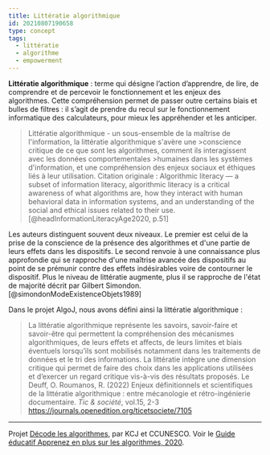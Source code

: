 ```yaml
---
title: Littératie algorithmique
id: 20210807190658
type: concept
tags:
  - littératie
  - algorithme
  - empowerment
---
```

          

**Littératie algorithmique** : terme qui désigne l’action d’apprendre, de lire, de comprendre et de percevoir le fonctionnement et les enjeux des algorithmes. Cette compréhension permet de passer outre certains biais et bulles de filtres : il s’agit de prendre du recul sur le fonctionnement informatique des calculateurs, pour mieux les appréhender et les anticiper.
>Littératie algorithmique - un sous-ensemble de la maîtrise de l'information, la littératie algorithmique s'avère une >conscience critique de ce que sont les algorithmes, comment ils interagissent avec les données comportementales >humaines dans les systèmes d'information, et une compréhension des enjeux sociaux et éthiques liés à leur utilisation.
Citation originale :
 >Algorithmic literacy — a subset of information literacy, algorithmic literacy is a critical awareness
>of what algorithms are, how they interact with human behavioral data in information systems,
>and an understanding of the social and ethical issues related to their use.  [@headInformationLiteracyAge2020, p.51] 

Les auteurs distinguent souvent deux niveaux. Le premier est celui de la prise de la conscience de la présence des algorithmes et d'une partie de leurs effets dans les dispositifs.
Le second renvoie à une connaissance plus  approfondie qui se rapproche d'une maîtrise avancée des dispositifs au point de se prémunir contre des effets indésirables voire de contourner le dispositif.
Plus le niveau de littératie augmente, plus il se rapproche de l'état de majorité décrit par Gilbert Simondon. [@simondonModeExistenceObjets1989]

Dans le projet AlgoJ, nous avons défini ainsi la littératie algorithmique :
>La littératie algorithmique représente les savoirs, savoir-faire et savoir-être qui permettent la compréhension des mécanismes algorithmiques, de leurs effets et affects, de leurs limites et biais éventuels lorsqu’ils sont mobilisés notamment dans les traitements de données et le tri des informations. La littératie intègre une dimension critique qui permet de faire des choix dans les applications utilisées et d’exercer un regard critique vis-à-vis des résultats proposés. 
 Le Deuff, O. Roumanos, R. (2022) Enjeux définitionnels et scientifiques de la littératie algorithmique : entre mécanologie et rétro-ingénierie documentaire. *Tic & société*, vol.15, 2-3 https://journals.openedition.org/ticetsociete/7105

---

 Projet [Décode les algorithmes](https://algorithmliteracy.org/fr/), par KCJ et CCUNESCO. Voir le [Guide éducatif Apprenez en plus sur les algorithmes, 2020](https://www.algorithmliteracy.org/data/resources/fr/Project-decode-algorithmes-guide-educationnel.pdf).
